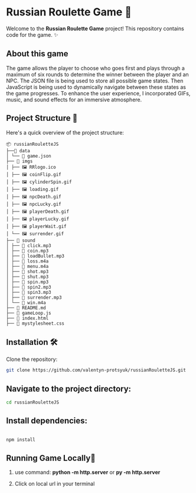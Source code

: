 # Russian Roulette Game 🤠

Welcome to the **Russian Roulette Game** project! This repository contains code for the game. ✨

## About this game

The game allows the player to choose who goes first and plays through a maximum of six rounds to determine the winner between the player and an NPC. The JSON file is being used to store all possible game states. Then JavaScript is being used to dynamically navigate between these states as the game progresses. To enhance the user experience, I incorporated GIFs, music, and sound effects for an immersive atmosphere.

## Project Structure 📁

Here's a quick overview of the project structure:
```plaintext
📦 russianRouletteJS
├──📂 data
│ └── 📄 game.json
├── 📂 imgs
│ ├── 🖼️ RRlogo.ico
│ ├── 🖼️ coinFlip.gif
│ ├── 🖼️ cylinderSpin.gif
│ ├── 🖼️ loading.gif
│ ├── 🖼️ npcDeath.gif
│ ├── 🖼️ npcLucky.gif
│ ├── 🖼️ playerDeath.gif
│ ├── 🖼️ playerLucky.gif
│ ├── 🖼️ playerWait.gif
│ └── 🖼️ surrender.gif
├── 📂 sound
│ ├── 🎼 click.mp3
│ ├── 🎼 coin.mp3
│ ├── 🎼 loadBullet.mp3
│ ├── 🎼 loss.m4a
│ ├── 🎼 menu.m4a
│ ├── 🎼 shot.mp3
│ ├── 🎼 shut.mp3
│ ├── 🎼 spin.mp3
│ ├── 🎼 spin2.mp3
│ ├── 🎼 spin3.mp3
│ ├── 🎼 surrender.mp3
│ └── 🎼 win.m4a
├── 📄 README.md
├── 📄 gameLoop.js
├── 📄 index.html
├── 📄 mystylesheet.css

```


## Installation 🛠️

Clone the repository:
   ```sh
   git clone https://github.com/valentyn-protsyuk/russianRouletteJS.git
   ```
## Navigate to the project directory:



  ```sh
cd russianRouletteJS
 ```
## Install dependencies:

  ```sh

npm install
 ```

## Running Game Locally🚀
1) use command:
**python -m http.server**
or
**py -m http.server**

2) Click on local url in your terminal

